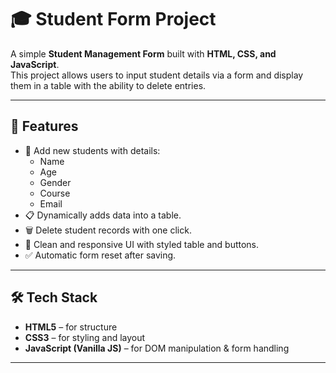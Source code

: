 # 🎓 Student Form Project

A simple **Student Management Form** built with **HTML, CSS, and JavaScript**.  
This project allows users to input student details via a form and display them in a table with the ability to delete entries.

---

## 🚀 Features
- 📌 Add new students with details:
  - Name
  - Age
  - Gender
  - Course
  - Email
- 📋 Dynamically adds data into a table.
- 🗑️ Delete student records with one click.
- 🎨 Clean and responsive UI with styled table and buttons.
- ✅ Automatic form reset after saving.

---

## 🛠️ Tech Stack
- **HTML5** – for structure  
- **CSS3** – for styling and layout  
- **JavaScript (Vanilla JS)** – for DOM manipulation & form handling  

---
